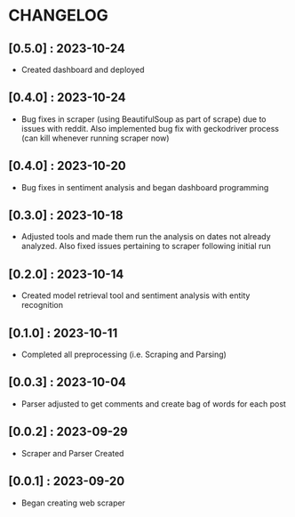 # CHANGELOG

## [0.5.0] : 2023-10-24

- Created dashboard and deployed

## [0.4.0] : 2023-10-24

- Bug fixes in scraper (using BeautifulSoup as part of scrape) due to issues with reddit. Also implemented bug fix with geckodriver process (can kill whenever running scraper now)

## [0.4.0] : 2023-10-20

- Bug fixes in sentiment analysis and began dashboard programming

## [0.3.0] : 2023-10-18

- Adjusted tools and made them run the analysis on dates not already analyzed. Also fixed issues pertaining to scraper following initial run

## [0.2.0] : 2023-10-14

- Created model retrieval tool and sentiment analysis with entity recognition

## [0.1.0] : 2023-10-11

- Completed all preprocessing (i.e. Scraping and Parsing)

## [0.0.3] : 2023-10-04

- Parser adjusted to get comments and create bag of words for each post

## [0.0.2] : 2023-09-29

- Scraper and Parser Created

## [0.0.1] : 2023-09-20

- Began creating web scraper